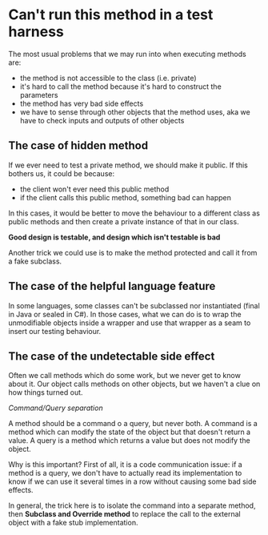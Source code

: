 # Can't run this method in a test harness

The most usual problems that we may run into when executing methods are:

* the method is not accessible to the class (i.e. private)
* it's hard to call the method because it's hard to construct the parameters
* the method has very bad side effects
* we have to sense through other objects that the method uses, aka we have to
  check inputs and outputs of other objects

## The case of hidden method

If we ever need to test a private method, we should make it public. If this
bothers us, it could be because:

* the client won't ever need this public method
* if the client calls this public method, something bad can happen

In this cases, it would be better to move the behaviour to a different class as
public methods and then create a private instance of that in our class.

**Good design is testable, and design which isn't testable is bad**

Another trick we could use is to make the method protected and call it from a
fake subclass.

## The case of the helpful language feature

In some languages, some classes can't be subclassed nor instantiated (final in
Java or sealed in C#). In those cases, what we can do is to wrap the
unmodifiable objects inside a wrapper and use that wrapper as a seam to insert
our testing behaviour.

## The case of the undetectable side effect

Often we call methods which do some work, but we never get to know about it. Our
object calls methods on other objects, but we haven't a clue on how things
turned out.

*Command/Query separation*

A method should be a command o a query, but never both. A command is a method
which can modify the state of the object but that doesn't return a value. A
query is a method which returns a value but does not modify the object.

Why is this important? First of all, it is a code communication issue: if a
method is a query, we don't have to actually read its implementation to know if
we can use it several times in a row without causing some bad side effects.

In general, the trick here is to isolate the command into a separate method,
then **Subclass and Override method** to replace the call to the external object
with a fake stub implementation.

